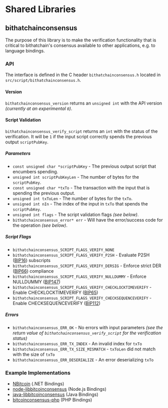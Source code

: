 Shared Libraries
================

## bithatchainconsensus

The purpose of this library is to make the verification functionality that is critical to bithatchain's consensus available to other applications, e.g. to language bindings.

### API

The interface is defined in the C header `bithatchainconsensus.h` located in  `src/script/bithatchainconsensus.h`.

#### Version

`bithatchainconsensus_version` returns an `unsigned int` with the API version *(currently at an experimental `0`)*.

#### Script Validation

`bithatchainconsensus_verify_script` returns an `int` with the status of the verification. It will be `1` if the input script correctly spends the previous output `scriptPubKey`.

##### Parameters
- `const unsigned char *scriptPubKey` - The previous output script that encumbers spending.
- `unsigned int scriptPubKeyLen` - The number of bytes for the `scriptPubKey`.
- `const unsigned char *txTo` - The transaction with the input that is spending the previous output.
- `unsigned int txToLen` - The number of bytes for the `txTo`.
- `unsigned int nIn` - The index of the input in `txTo` that spends the `scriptPubKey`.
- `unsigned int flags` - The script validation flags *(see below)*.
- `bithatchainconsensus_error* err` - Will have the error/success code for the operation *(see below)*.

##### Script Flags
- `bithatchainconsensus_SCRIPT_FLAGS_VERIFY_NONE`
- `bithatchainconsensus_SCRIPT_FLAGS_VERIFY_P2SH` - Evaluate P2SH ([BIP16](https://github.com/bitcoin/bips/blob/master/bip-0016.mediawiki)) subscripts
- `bithatchainconsensus_SCRIPT_FLAGS_VERIFY_DERSIG` - Enforce strict DER ([BIP66](https://github.com/bitcoin/bips/blob/master/bip-0066.mediawiki)) compliance
- `bithatchainconsensus_SCRIPT_FLAGS_VERIFY_NULLDUMMY` - Enforce NULLDUMMY ([BIP147](https://github.com/bitcoin/bips/blob/master/bip-0147.mediawiki))
- `bithatchainconsensus_SCRIPT_FLAGS_VERIFY_CHECKLOCKTIMEVERIFY` - Enable CHECKLOCKTIMEVERIFY ([BIP65](https://github.com/bitcoin/bips/blob/master/bip-0065.mediawiki))
- `bithatchainconsensus_SCRIPT_FLAGS_VERIFY_CHECKSEQUENCEVERIFY` - Enable CHECKSEQUENCEVERIFY ([BIP112](https://github.com/bitcoin/bips/blob/master/bip-0112.mediawiki))

##### Errors
- `bithatchainconsensus_ERR_OK` - No errors with input parameters *(see the return value of `bithatchainconsensus_verify_script` for the verification status)*
- `bithatchainconsensus_ERR_TX_INDEX` - An invalid index for `txTo`
- `bithatchainconsensus_ERR_TX_SIZE_MISMATCH` - `txToLen` did not match with the size of `txTo`
- `bithatchainconsensus_ERR_DESERIALIZE` - An error deserializing `txTo`

### Example Implementations
- [NBitcoin](https://github.com/NicolasDorier/NBitcoin/blob/master/NBitcoin/Script.cs#L814) (.NET Bindings)
- [node-libbitcoinconsensus](https://github.com/bitpay/node-libbitcoinconsensus) (Node.js Bindings)
- [java-libbitcoinconsensus](https://github.com/dexX7/java-libbitcoinconsensus) (Java Bindings)
- [bitcoinconsensus-php](https://github.com/Bit-Wasp/bitcoinconsensus-php) (PHP Bindings)
